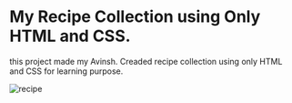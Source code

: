 # My Recipe Collection using Only HTML and CSS.
this project made my Avinsh. Creaded recipe collection using only HTML and CSS for learning purpose.

![recipe](https://github.com/kyAvinash/HTMLProject/assets/141410339/36d2e503-f86f-44f4-821c-0c0128577817)
